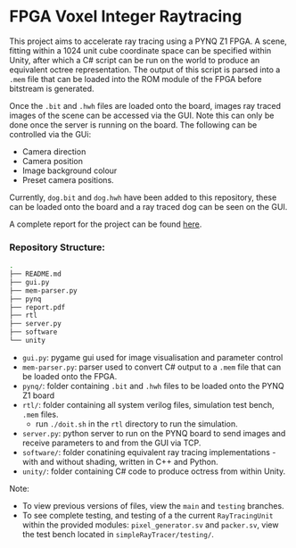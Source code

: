 # FPGA Voxel Integer Raytracing

This project aims to accelerate ray tracing using a PYNQ Z1 FPGA. A scene, fitting within a 1024 unit cube coordinate space can be specified within Unity, after which a C# script can be run on the world to produce an equivalent octree representation. The output of this script is parsed into a `.mem` file that can be loaded into the ROM module of the FPGA before bitstream is generated.

Once the `.bit` and `.hwh` files are loaded onto the board, images ray traced images of the scene can be accessed via the GUI. Note this can only be done once the server is running on the board. The following can be controlled via the GUi:
- Camera direction 
- Camera position
- Image background colour
- Preset camera positions.

Currently, `dog.bit` and `dog.hwh` have been added to this repository, these can be loaded onto the board and a ray traced dog can be seen on the GUI.

A complete report for the project can be found [here](report.pdf).

### Repository Structure:
```bash
.
├── README.md
├── gui.py
├── mem-parser.py
├── pynq
├── report.pdf
├── rtl
├── server.py
├── software
└── unity
```
- `gui.py`: pygame gui used for image visualisation and parameter control
- `mem-parser.py`: parser used to convert C# output to a `.mem` file that can be loaded onto the FPGA.
- `pynq/`: folder containing `.bit` and `.hwh` files to be loaded onto the PYNQ Z1 board
- `rtl/`: folder containing all system verilog files, simulation test bench, `.mem` files.
    - run `./doit.sh` in the `rtl` directory to run the simulation.
- `server.py`: python server to run on the PYNQ board to send images and receive parameters to and from the GUI via TCP.
- `software/`: folder conatining equivalent ray tracing implementations - with and without shading, written in C++ and Python.
- `unity/`: folder containing C# code to produce octress from within Unity.


Note:
- To view previous versions of files, view the `main` and `testing` branches.
- To see complete testing, and testing of a the current `RayTracingUnit` within the provided modules: `pixel_generator.sv` and `packer.sv`, view the test bench located in `simpleRayTracer/testing/`.
